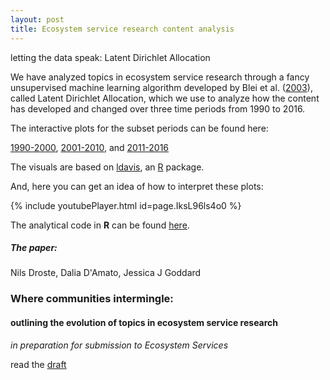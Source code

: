 ```yaml
---
layout: post
title: Ecosystem service research content analysis
---
```

<div class="message">
  letting the data speak: Latent Dirichlet Allocation
</div>

We have analyzed topics in ecosystem service research through a fancy unsupervised machine learning algorithm developed by Blei et al. ([2003](http://www.jmlr.org/papers/v3/blei03a.html)), called Latent Dirichlet Allocation, which we use to analyze how the content has developed and changed over three time periods from 1990 to 2016.

The interactive plots for the subset periods can be found here:

[1990-2000](http://nils.droste.io/research/ES_LDA/topicmodelvis_1970_2000/index.html),
[2001-2010](http://nils.droste.io/research/ES_LDA/topicmodelvis_2001_2010/index.html), and
[2011-2016](http://nils.droste.io/research/ES_LDA/topicmodelvis_2011_2016/index.html)

The visuals are based on [ldavis](https://github.com/cpsievert/LDAvis), an [R](https://www.r-project.org/) package.

And, here you can get an idea of how to interpret these plots:

{% include youtubePlayer.html id=page.IksL96ls4o0 %}

The analytical code in **R** can be found [here](https://github.com/NilsDroste/ES-LDA).

##### The paper:

Nils Droste, Dalia D'Amato, Jessica J Goddard

### Where communities intermingle:
#### outlining the evolution of topics in ecosystem service research

*in preparation for submission to Ecosystem Services*

read the [draft](http://nils.droste.io/research/ES_LDA/ES_draft_2017_10.pdf)
